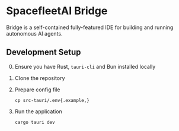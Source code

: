 # SpacefleetAI Bridge

Bridge is a self-contained fully-featured IDE for building and running autonomous AI agents.

## Development Setup

0. Ensure you have Rust, `tauri-cli` and Bun installed locally
1. Clone the repository
2. Prepare config file
   
   ```shell
   cp src-tauri/.env{.example,}
   ```

3. Run the application

   ```shell
   cargo tauri dev
   ```

